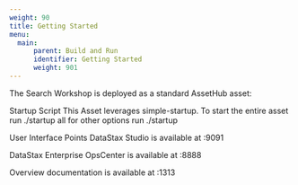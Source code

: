```yaml
---
weight: 90
title: Getting Started
menu:
  main:
      parent: Build and Run
      identifier: Getting Started
      weight: 901
---
```


The Search Workshop is deployed as a standard AssetHub asset:

Startup Script
This Asset leverages simple-startup. To start the entire asset run ./startup all for other options run ./startup

User Interface Points
DataStax Studio is available at :9091

DataStax Enterprise OpsCenter is available at :8888

Overview documentation is available at :1313
